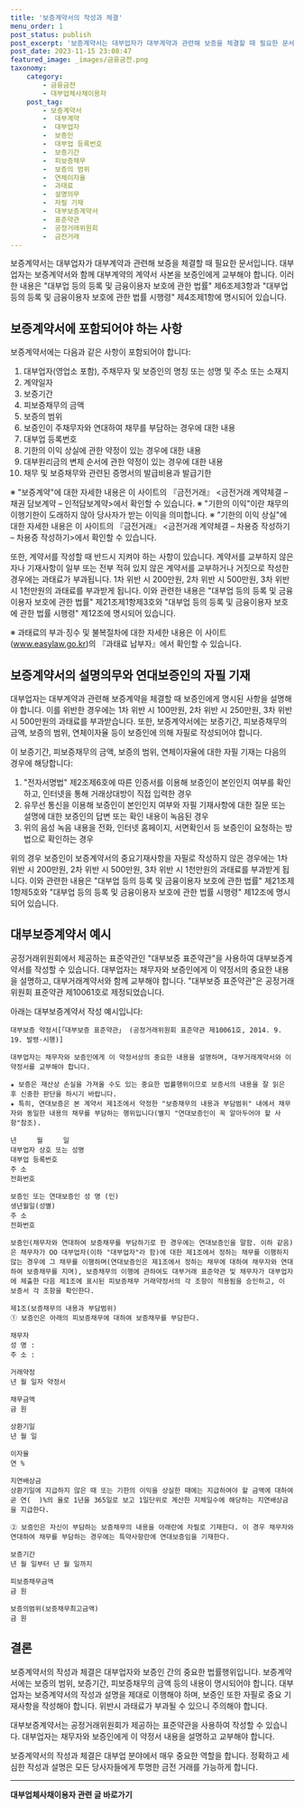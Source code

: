```yaml
---
title: '보증계약서의 작성과 체결'
menu_order: 1
post_status: publish
post_excerpt: '보증계약서는 대부업자가 대부계약과 관련해 보증을 체결할 때 필요한 문서입니다. 대부업자는 보증계약서와 함께 대부계약의 계약서 사본을 보증인에게 교부해야 합니다. 이러한 내용은  대부업 등의 등록 및 금융이용자 보호에 관한 법률  제6조제3항과  대부업 등의 등록 및 금융이용자 보호에 관한 법률 시행령  제4조제1항에 명시되어 있습니다.'
post_date: 2023-11-15 23:08:47
featured_image: _images/금융금전.png
taxonomy:
    category:
        - 금융금전
        - 대부업체사채이용자
    post_tag:
        - 보증계약서
        -  대부계약
        -  대부업자
        -  보증인
        -  대부업 등록번호
        -  보증기간
        -  피보증채무
        -  보증의 범위
        -  연체이자율
        -  과태료
        -  설명의무
        -  자필 기재
        -  대부보증계약서
        -  표준약관
        -  공정거래위원회
        -  금전거래
---
```



보증계약서는 대부업자가 대부계약과 관련해 보증을 체결할 때 필요한 문서입니다. 대부업자는 보증계약서와 함께 대부계약의 계약서 사본을 보증인에게 교부해야 합니다. 이러한 내용은 "대부업 등의 등록 및 금융이용자 보호에 관한 법률" 제6조제3항과 "대부업 등의 등록 및 금융이용자 보호에 관한 법률 시행령" 제4조제1항에 명시되어 있습니다.

## 보증계약서에 포함되어야 하는 사항

보증계약서에는 다음과 같은 사항이 포함되어야 합니다:

1. 대부업자(영업소 포함), 주채무자 및 보증인의 명칭 또는 성명 및 주소 또는 소재지
2. 계약일자
3. 보증기간
4. 피보증채무의 금액
5. 보증의 범위
6. 보증인이 주채무자와 연대하여 채무를 부담하는 경우에 대한 내용
7. 대부업 등록번호
8. 기한의 이익 상실에 관한 약정이 있는 경우에 대한 내용
9. 대부원리금의 변제 순서에 관한 약정이 있는 경우에 대한 내용
10. 채무 및 보증채무와 관련된 증명서의 발급비용과 발급기한

※ "보증계약"에 대한 자세한 내용은 이 사이트의 『금전거래』 <금전거래 계약체결 – 채권 담보계약 – 인적담보계약>에서 확인할 수 있습니다.
※ "기한의 이익"이란 채무의 이행기한이 도래하지 않아 당사자가 받는 이익을 의미합니다.
※ "기한의 이익 상실"에 대한 자세한 내용은 이 사이트의 『금전거래』 <금전거래 계약체결 – 차용증 작성하기 – 차용증 작성하기>에서 확인할 수 있습니다.

또한, 계약서를 작성할 때 반드시 지켜야 하는 사항이 있습니다. 계약서를 교부하지 않은 자나 기재사항이 일부 또는 전부 적혀 있지 않은 계약서를 교부하거나 거짓으로 작성한 경우에는 과태료가 부과됩니다. 1차 위반 시 200만원, 2차 위반 시 500만원, 3차 위반 시 1천만원의 과태료를 부과받게 됩니다. 이와 관련한 내용은 "대부업 등의 등록 및 금융이용자 보호에 관한 법률" 제21조제1항제3호와 "대부업 등의 등록 및 금융이용자 보호에 관한 법률 시행령" 제12조에 명시되어 있습니다.

※ 과태료의 부과·징수 및 불복절차에 대한 자세한 내용은 이 사이트(www.easylaw.go.kr)의 『과태료 납부자』에서 확인할 수 있습니다.

## 보증계약서의 설명의무와 연대보증인의 자필 기재

대부업자는 대부계약과 관련해 보증계약을 체결할 때 보증인에게 명시된 사항을 설명해야 합니다. 이를 위반한 경우에는 1차 위반 시 100만원, 2차 위반 시 250만원, 3차 위반 시 500만원의 과태료를 부과받습니다. 또한, 보증계약서에는 보증기간, 피보증채무의 금액, 보증의 범위, 연체이자율 등이 보증인에 의해 자필로 작성되어야 합니다.

이 보증기간, 피보증채무의 금액, 보증의 범위, 연체이자율에 대한 자필 기재는 다음의 경우에 해당합니다:

1. "전자서명법" 제2조제6호에 따른 인증서를 이용해 보증인이 본인인지 여부를 확인하고, 인터넷을 통해 거래상대방이 직접 입력한 경우
2. 유무선 통신을 이용해 보증인이 본인인지 여부와 자필 기재사항에 대한 질문 또는 설명에 대한 보증인의 답변 또는 확인 내용이 녹음된 경우
3. 위의 음성 녹음 내용을 전화, 인터넷 홈페이지, 서면확인서 등 보증인이 요청하는 방법으로 확인하는 경우

위의 경우 보증인이 보증계약서의 중요기재사항을 자필로 작성하지 않은 경우에는 1차 위반 시 200만원, 2차 위반 시 500만원, 3차 위반 시 1천만원의 과태료를 부과받게 됩니다. 이와 관련한 내용은 "대부업 등의 등록 및 금융이용자 보호에 관한 법률" 제21조제1항제5호와 "대부업 등의 등록 및 금융이용자 보호에 관한 법률 시행령" 제12조에 명시되어 있습니다.

## 대부보증계약서 예시

공정거래위원회에서 제공하는 표준약관인 "대부보증 표준약관"을 사용하여 대부보증계약서를 작성할 수 있습니다. 대부업자는 채무자와 보증인에게 이 약정서의 중요한 내용을 설명하고, 대부거래계약서와 함께 교부해야 합니다. "대부보증 표준약관"은 공정거래위원회 표준약관 제10061호로 제정되었습니다.

아래는 대부보증계약서 작성 예시입니다:

```
대부보증 약정서[「대부보증 표준약관」 (공정거래위원회 표준약관 제10061호, 2014. 9. 19. 발령·시행)]

대부업자는 채무자와 보증인에게 이 약정서상의 중요한 내용을 설명하며, 대부거래계약서와 이 약정서를 교부해야 합니다.

★ 보증은 재산상 손실을 가져올 수도 있는 중요한 법률행위이므로 보증서의 내용을 잘 읽은 후 신중한 판단을 하시기 바랍니다.
★ 특히, 연대보증은 본 계약서 제1조에서 약정한 "보증채무의 내용과 부담범위" 내에서 채무자와 동일한 내용의 채무를 부담하는 행위입니다(별지 "연대보증인이 꼭 알아두어야 할 사항"참조).

년     월     일
대부업자 상호 또는 성명
대부업 등록번호
주 소
전화번호

보증인 또는 연대보증인 성 명 (인)
생년월일(성별)
주 소
전화번호

보증인(채무자와 연대하여 보증채무를 부담하기로 한 경우에는 연대보증인을 말함. 이하 같음)은 채무자가 OO 대부업자(이하 "대부업자"라 함)에 대한 제1조에서 정하는 채무를 이행하지 않는 경우에 그 채무를 이행하며(연대보증인은 제1조에서 정하는 채무에 대하여 채무자와 연대하여 보증채무를 지며), 보증채무의 이행에 관하여도 대부거래 표준약관 및 채무자가 대부업자에 제출한 다음 제1조에 표시된 피보증채무 거래약정서의 각 조항이 적용됨을 승인하고, 이 보증서 각 조항을 확인한다.

제1조(보증채무의 내용과 부담범위)
① 보증인은 아래의 피보증채무에 대하여 보증채무를 부담한다.

채무자
성 명 :
주 소 :

거래약정 
년 월 일자 약정서

채무금액
금 원

상환기일
년 월 일 

이자율
연 %

지연배상금
상환기일에 지급하지 않은 때 또는 기한의 이익을 상실한 때에는 지급하여야 할 금액에 대하여 곧 연(  )%의 율로 1년을 365일로 보고 1일단위로 계산한 지체일수에 해당하는 지연배상금을 지급한다.

② 보증인은 자신이 부담하는 보증채무의 내용을 아래란에 자필로 기재한다. 이 경우 채무자와 연대하여 채무를 부담하는 경우에는 특약사항란에 연대보증임을 기재한다.

보증기간
년 월 일부터 년 월 일까지

피보증채무금액
금 원

보증의범위(보증채무최고금액)
금 원

```

## 결론

보증계약서의 작성과 체결은 대부업자와 보증인 간의 중요한 법률행위입니다. 보증계약서에는 보증의 범위, 보증기간, 피보증채무의 금액 등의 내용이 명시되어야 합니다. 대부업자는 보증계약서의 작성과 설명을 제대로 이행해야 하며, 보증인 또한 자필로 중요 기재사항을 작성해야 합니다. 위반시 과태료가 부과될 수 있으니 주의해야 합니다.

대부보증계약서는 공정거래위원회가 제공하는 표준약관을 사용하여 작성할 수 있습니다. 대부업자는 채무자와 보증인에게 이 약정서 내용을 설명하고 교부해야 합니다.

보증계약서의 작성과 체결은 대부업 분야에서 매우 중요한 역할을 합니다. 정확하고 세심한 작성과 설명은 모든 당사자들에게 투명한 금전 거래를 가능하게 합니다.


<!-- wp:separator -->
<hr class="wp-block-separator has-alpha-channel-opacity"/>
<!-- /wp:separator -->

<!-- wp:group {"backgroundColor":"base","layout":{"type":"constrained"}} -->
<div class="wp-block-group has-base-background-color has-background"><!-- wp:paragraph {"align":"center","fontSize":"medium"} -->
<p class="has-text-align-center has-large-font-size"><strong>대부업체사채이용자 관련 글 바로가기</strong></p>
<!-- /wp:paragraph -->


<!-- wp:latest-posts
{"categories":[{"id":13558,"count":19,"description":"","link":"https://uknowlaw.com/category/%eb%8c%80%eb%b6%80%ec%97%85%ec%b2%b4%ec%82%ac%ec%b1%84%ec%9d%b4%ec%9a%a9%ec%9e%90/","name":"대부업체사채이용자","slug":"대부업체사채이용자","taxonomy":"category","parent":0,"meta":[],"_links":{"self":[{"href":"https://uknowlaw.com/wp-json/wp/v2/categories/13558"}],"collection":[{"href":"https://uknowlaw.com/wp-json/wp/v2/categories"}],"about":[{"href":"https://uknowlaw.com/wp-json/wp/v2/taxonomies/category"}],"wp:post_type":[{"href":"https://uknowlaw.com/wp-json/wp/v2/posts?categories=13558"}],"curies":[{"name":"wp","href":"https://api.w.org/{rel}","templated":true}]}}],"postsToShow":100,"excerptLength":28,"postLayout":"grid","columns":2,"featuredImageAlign":"left","featuredImageSizeSlug":"large","fontSize":"small"} /--></div>
<!-- /wp:group -->